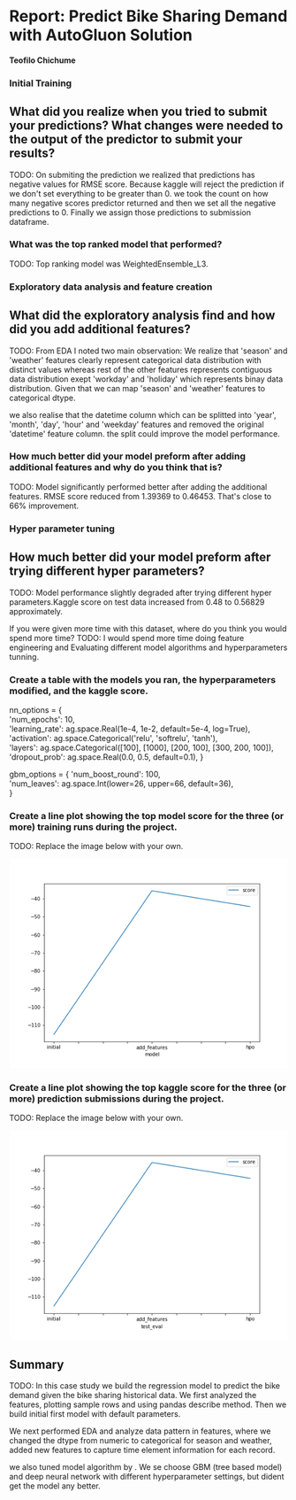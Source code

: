 # Report: Predict Bike Sharing Demand with AutoGluon Solution

#### Teofilo Chichume


### Initial Training
## What did you realize when you tried to submit your predictions? What changes were needed to the output of the predictor to submit your results?
TODO: On submiting the prediction we realized that predictions has  negative values for RMSE score. Because kaggle will reject the prediction if we don't set everything to be greater than 0. we took the count on how many negative scores predictor returned and then we set all the negative predictions to 0. Finally we assign those predictions to submission dataframe.

### What was the top ranked model that performed?
TODO: Top ranking model was  WeightedEnsemble_L3.

### Exploratory data analysis and feature creation
## What did the exploratory analysis find and how did you add additional features?
TODO: From EDA I noted two main observation:
We realize that  'season' and 'weather' features clearly represent categorical data distribution with distinct values whereas rest of the other features represents contiguous data distribution exept 'workday' and 'holiday' which represents binay data distribution. Given that we can map 'season' and 'weather' features to categorical dtype.

we also realise that the  datetime column which can be splitted into 'year', 'month', 'day', 'hour' and 'weekday' features and removed the original 'datetime' feature column. the split could improve the model performance.

### How much better did your model preform after adding additional features and why do you think that is?
TODO: Model significantly performed better after adding the additional features. RMSE score reduced from 1.39369 to 0.46453. That's close to 66% improvement.

### Hyper parameter tuning
## How much better did your model preform after trying different hyper parameters?
TODO: Model performance slightly degraded after trying different hyper parameters.Kaggle score on test data increased from 0.48 to 0.56829  approximately.

If you were given more time with this dataset, where do you think you would spend more time?
TODO: I would spend more time doing feature engineering and Evaluating different model algorithms and hyperparameters tunning.

### Create a table with the models you ran, the hyperparameters modified, and the kaggle score.

nn_options = {  
    'num_epochs': 10,  
    'learning_rate': ag.space.Real(1e-4, 1e-2, default=5e-4, log=True),  
    'activation': ag.space.Categorical('relu', 'softrelu', 'tanh'),  
    'layers': ag.space.Categorical([100], [1000], [200, 100], [300, 200, 100]),  
    'dropout_prob': ag.space.Real(0.0, 0.5, default=0.1), 
}

gbm_options = { 
    'num_boost_round': 100,  
    'num_leaves': ag.space.Int(lower=26, upper=66, default=36),  
}


### Create a line plot showing the top model score for the three (or more) training runs during the project.
TODO: Replace the image below with your own.

![model_train_score.png](img/model_train_score.png)

### Create a line plot showing the top kaggle score for the three (or more) prediction submissions during the project.
TODO: Replace the image below with your own.

![model_test_score.png](img/model_test_score.png)

## Summary
TODO: In this case study we build the regression model to predict the bike demand given the bike sharing historical data. We first analyzed the features, plotting sample rows and using pandas describe method. Then we build initial first model with default parameters. 

We next performed EDA and analyze data pattern in features, where we changed the  dtype from numeric to categorical for season and weather, added new features to capture time element information for each record.

we also tuned model algorithm by . We se choose  GBM (tree based model) and deep neural network with different hyperparameter settings, but dident get the  model any better. 


